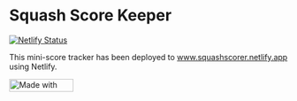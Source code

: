# Squash Score Keeper

[![Netlify Status](https://api.netlify.com/api/v1/badges/9599c6ac-1e15-418a-85d5-ea2e7233fd77/deploy-status)](https://app.netlify.com/sites/squashscorer/deploys)

This mini-score tracker has been deployed to www.squashscorer.netlify.app using Netlify.

 <a href="https://bulma.io">
  <img
    src="https://bulma.io/images/made-with-bulma--dark.png"
    alt="Made with Bulma"
    width="116"
    height="23">
</a> 
